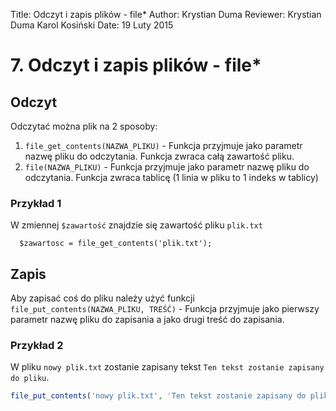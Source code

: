 Title: 		Odczyt i zapis plików - file\*
Author:		Krystian Duma
Reviewer:	Krystian Duma
			Karol Kosiński
Date: 		19 Luty 2015

# 7. Odczyt i zapis plików - file\*

## Odczyt
Odczytać można plik na 2 sposoby:

1. `file_get_contents(NAZWA_PLIKU)` - Funkcja przyjmuje jako parametr nazwę pliku do odczytania.
   Funkcja zwraca całą zawartość pliku.
2. `file(NAZWA_PLIKU)` - Funkcja przyjmuje jako parametr nazwę pliku do odczytania.
   Funkcja zwraca tablicę (1 linia w pliku to 1 indeks w tablicy)

### Przykład 1
W zmiennej `$zawartość` znajdzie się zawartość pliku `plik.txt`

      $zawartosc = file_get_contents('plik.txt');


## Zapis
Aby zapisać coś do pliku należy użyć funkcji `file_put_contents(NAZWA_PLIKU, TREŚĆ)` - Funkcja przyjmuje jako pierwszy
parametr nazwę pliku do zapisania a jako drugi treść do zapisania.
   
### Przykład 2
W pliku `nowy plik.txt` zostanie zapisany tekst `Ten tekst zostanie zapisany do pliku`.

```php
file_put_contents('nowy plik.txt', 'Ten tekst zostanie zapisany do pliku');
```